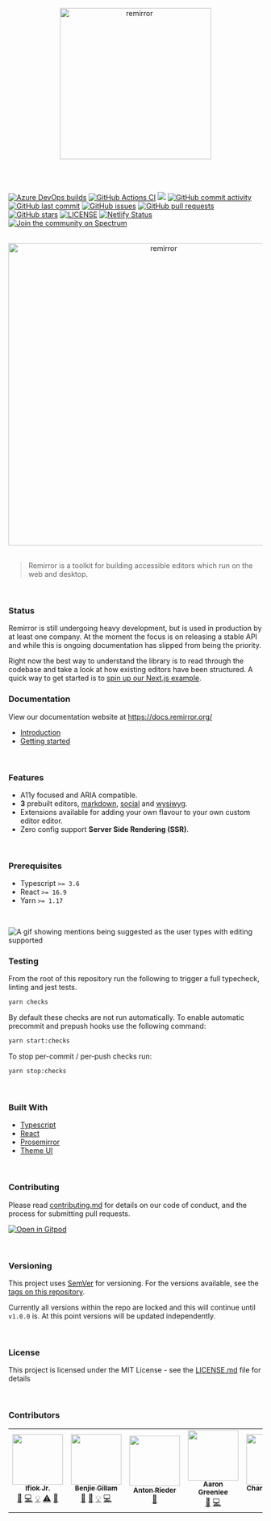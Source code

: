 <div align="center">
  <br />
  <div align="center">
    <img width="300" height="300" src="https://rawcdn.githack.com/remirror/remirror/f94e6c63e555f65ad5f3f13a3f343204cdc92dff/support/assets/logo.svg?sanitize=true" alt="remirror" />
  </div>
    <br />
    <br />
    <br />
</div>

<p align="center">

<a href="https://dev.azure.com/remirror/remirror/_build/latest?definitionId=2&amp;branchName=canary"><img src="https://dev.azure.com/remirror/remirror/_apis/build/status/remirror.remirror?branchName=canary" alt="Azure DevOps builds" /></a>
<a href="https://github.com/remirror/remirror/actions?query=workflow%3A%22Node+CI%22"><img src="https://github.com/remirror/remirror/workflows/Node%20CI/badge.svg" alt="GitHub Actions CI" /></a>
<a href="https://codeclimate.com/github/remirror/remirror/test_coverage"><img src="https://api.codeclimate.com/v1/badges/f4d8dcd5c2228524a53a/test_coverage" /></a>
<a href="https://github.com/remirror/remirror/commits/canary"><img src="https://img.shields.io/github/commit-activity/m/remirror/remirror.svg?amp;logo=github" alt="GitHub commit activity"></a>
<a href="https://github.com/remirror/remirror/commits/canary"><img src="https://img.shields.io/github/last-commit/remirror/remirror.svg?amp;logo=github" alt="GitHub last commit" /></a>
<a href="https://github.com/remirror/remirror/issues?q=is%3Aissue+is%3Aopen+sort%3Aupdated-desc"><img src="https://img.shields.io/github/issues-raw/remirror/remirror.svg?amp;logo=github" alt="GitHub issues" /></a>
<a href="https://github.com/remirror/remirror/pulls?q=is%3Apr+is%3Aopen+sort%3Aupdated-desc"><img src="https://img.shields.io/github/issues-pr/remirror/remirror.svg?amp;logo=github" alt="GitHub pull requests" /></a>
<a href="https://github.com/remirror/remirror"><img src="https://img.shields.io/github/stars/remirror/remirror.svg?amp;logo=github" alt="GitHub stars" /></a>
<a href="https://github.com/remirror/remirror/blob/canary/LICENSE"><img src="https://img.shields.io/npm/l/remirror.svg" alt="LICENSE" /></a>
<a href="https://app.netlify.com/sites/remirror/deploys"><img src="https://api.netlify.com/api/v1/badges/f59cbf02-798f-45dd-a78c-93ec52b08d20/deploy-status" alt="Netlify Status" /></a>
<a href="https://spectrum.chat/remirror"><img alt="Join the community on Spectrum" src="https://withspectrum.github.io/badge/badge.svg" /></a>

</p>

<br />

<div align="center">
  <div align="center">
    <img width="600"  src="https://media.githubusercontent.com/media/remirror/remirror/canary/support/assets/wysiwyg.png" alt="remirror" />
  </div>
    <br />
</div>

> Remirror is a toolkit for building accessible editors which run on the web and desktop.

<br />

### Status

Remirror is still undergoing heavy development, but is used in production by at least one company. At the
moment the focus is on releasing a stable API and while this is ongoing documentation has slipped from being
the priority.

Right now the best way to understand the library is to read through the codebase and take a look at how
existing editors have been structured. A quick way to get started is to
[spin up our Next.js example](https://github.com/remirror/remirror/blob/canary/examples/with-next/readme.md#getting-started).

### Documentation

View our documentation website at https://docs.remirror.org/

- [Introduction]
  <!-- - [Installation] -->
- [Getting started]

<br />

### Features

- A11y focused and ARIA compatible.
- **3** prebuilt editors, [markdown](./@remirror/editor-markdown), [social](./@remirror/editor-social) and
  [wysiwyg](./@remirror/editor-wysiwyg).
- Extensions available for adding your own flavour to your own custom editor editor.
- Zero config support **Server Side Rendering (SSR)**.

<br />

### Prerequisites

- Typescript `>= 3.6`
- React `>= 16.9`
- Yarn `>= 1.17`

<br />

![A gif showing mentions being suggested as the user types with editing supported](https://media.githubusercontent.com/media/ifiokjr/assets/master/remirror/repo-banner.gif 'A gif showing mentions being suggested as the user types with editing supported')

### Testing

From the root of this repository run the following to trigger a full typecheck, linting and jest tests.

```bash
yarn checks
```

By default these checks are not run automatically. To enable automatic precommit and prepush hooks use the
following command:

```bash
yarn start:checks
```

To stop per-commit / per-push checks run:

```bash
yarn stop:checks
```

<br />

### Built With

- [Typescript]
- [React]
- [Prosemirror]
- [Theme UI]

<br />

### Contributing

Please read [contributing.md](docs/contributing.md) for details on our code of conduct, and the process for
submitting pull requests.

[![Open in Gitpod](https://gitpod.io/button/open-in-gitpod.svg)](https://gitpod.io/#https://github.com/remirror/remirror)

<br />

### Versioning

This project uses [SemVer](http://semver.org/) for versioning. For the versions available, see the
[tags on this repository](https://github.com/remirror/remirror/tags).

Currently all versions within the repo are locked and this will continue until `v1.0.0` is. At this point
versions will be updated independently.

<br />

### License

This project is licensed under the MIT License - see the [LICENSE.md](LICENSE.md) file for details

[introduction]: https://docs.remirror.org
[installation]: https://docs.remirror.org/installation
[getting started]: https://docs.remirror.org/guides/quickstart
[typescript]: https://github.com/microsoft/Typescript
[react]: https://github.com/facebook/react
[prosemirror]: https://prosemirror.net
[theme ui]: https://github.com/system-ui/theme-ui

<br />

<!-- prettier-ignore-start -->
<!-- markdownlint-disable -->

### Contributors

<!-- ALL-CONTRIBUTORS-LIST:START - Do not remove or modify this section -->

<table>
  <tr>
    <td align="center"><a href="https://ifiokjr.com"><img src="https://avatars2.githubusercontent.com/u/1160934?v=4" width="100px;" alt=""/><br /><sub><b>Ifiok Jr.</b></sub></a><br /><a href="https://github.com/remirror/remirror/commits?author=ifiokjr" title="Documentation">📖</a> <a href="https://github.com/remirror/remirror/commits?author=ifiokjr" title="Code">💻</a> <a href="#example-ifiokjr" title="Examples">💡</a> <a href="https://github.com/remirror/remirror/commits?author=ifiokjr" title="Tests">⚠️</a> <a href="#maintenance-ifiokjr" title="Maintenance">🚧</a></td>
    <td align="center"><a href="https://graphile.org/sponsor"><img src="https://avatars2.githubusercontent.com/u/129910?v=4" width="100px;" alt=""/><br /><sub><b>Benjie Gillam</b></sub></a><br /><a href="https://github.com/remirror/remirror/commits?author=benjie" title="Documentation">📖</a> <a href="https://github.com/remirror/remirror/issues?q=author%3Abenjie" title="Bug reports">🐛</a> <a href="#example-benjie" title="Examples">💡</a> <a href="https://github.com/remirror/remirror/commits?author=benjie" title="Code">💻</a></td>
    <td align="center"><a href="https://github.com/aried3r"><img src="https://avatars1.githubusercontent.com/u/1301152?v=4" width="100px;" alt=""/><br /><sub><b>Anton Rieder</b></sub></a><br /><a href="https://github.com/remirror/remirror/commits?author=aried3r" title="Documentation">📖</a></td>
    <td align="center"><a href="https://aarongreenlee.com/"><img src="https://avatars0.githubusercontent.com/u/264508?v=4" width="100px;" alt=""/><br /><sub><b>Aaron Greenlee</b></sub></a><br /><a href="https://github.com/remirror/remirror/commits?author=aarongreenlee" title="Documentation">📖</a> <a href="https://github.com/remirror/remirror/commits?author=aarongreenlee" title="Code">💻</a></td>
    <td align="center"><a href="http://yellowbrim.com"><img src="https://avatars2.githubusercontent.com/u/1542740?v=4" width="100px;" alt=""/><br /><sub><b>Charley Bodkin</b></sub></a><br /><a href="https://github.com/remirror/remirror/commits?author=charlex" title="Code">💻</a> <a href="https://github.com/remirror/remirror/commits?author=charlex" title="Documentation">📖</a></td>
    <td align="center"><a href="https://ocavue.github.io/"><img src="https://avatars2.githubusercontent.com/u/24715727?v=4" width="100px;" alt=""/><br /><sub><b>ocavue</b></sub></a><br /><a href="https://github.com/remirror/remirror/commits?author=ocavue" title="Code">💻</a></td>
    <td align="center"><a href="https://hughboylan.com"><img src="https://avatars2.githubusercontent.com/u/2158740?v=4" width="100px;" alt=""/><br /><sub><b>Hugh Boylan</b></sub></a><br /><a href="https://github.com/remirror/remirror/commits?author=hboylan" title="Code">💻</a></td>
  </tr>
</table>

<!-- ALL-CONTRIBUTORS-LIST:END -->

<!-- markdownlint-enable -->
<!-- prettier-ignore-end -->
